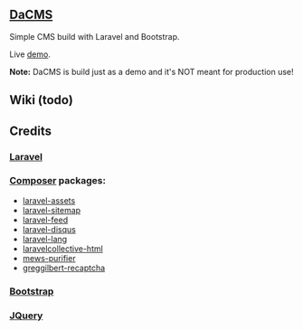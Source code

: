 ## [DaCMS](https://github.com/RoumenDamianoff/DaCMS)

Simple CMS build with Laravel and Bootstrap.

Live [demo](https://dacms.co).

**Note:** DaCMS is build just as a demo and it's NOT meant for production use!

## Wiki (todo)

## Credits

### [Laravel](https://laravel.com)

### [Composer](https://getcomposer.com) packages:

- [laravel-assets](https://github.com/RoumenDamianoff/laravel-sitemap)
- [laravel-sitemap](https://github.com/RoumenDamianoff/laravel-sitemap)
- [laravel-feed](https://github.com/RoumenDamianoff/laravel-sitemap)
- [laravel-disqus](https://github.com/RoumenDamianoff/laravel-sitemap)
- [laravel-lang](https://github.com/caouecs/Laravel-lang)
- [laravelcollective-html](https://github.com/LaravelCollective/html)
- [mews-purifier](https://github.com/mewebstudio/Purifier)
- [greggilbert-recaptcha](https://github.com/greggilbert/recaptcha)

### [Bootstrap](https://getbootstrap.com)

### [JQuery](https://jquery.com)